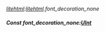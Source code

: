 _[litehtml](../../modules/litehtml/litehtml-module.md):[litehtml](../../modules/litehtml/litehtml-module.md).font\_decoration\_none_
##### Const font\_decoration\_none:[UInt](../../modules/wonkey/wonkey-types-uint.md)
